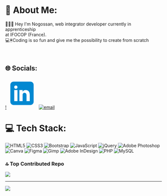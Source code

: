 # 💫 About Me:
👩🏾‍💻 Hey I'm Nogossan, web integrator developer currently in apprenticeship <br>at IFOCOP (France).<br>💻🖲️Coding is so fun and give me the possibility to create from scratch<br><br><br>


## 🌐 Socials:
[!<svg xmlns="http://www.w3.org/2000/svg" x="0px" y="0px" width="100" height="100" viewBox="0 0 48 48">
<path fill="#0288D1" d="M42,37c0,2.762-2.238,5-5,5H11c-2.761,0-5-2.238-5-5V11c0-2.762,2.239-5,5-5h26c2.762,0,5,2.238,5,5V37z"></path><path fill="#FFF" d="M12 19H17V36H12zM14.485 17h-.028C12.965 17 12 15.888 12 14.499 12 13.08 12.995 12 14.514 12c1.521 0 2.458 1.08 2.486 2.499C17 15.887 16.035 17 14.485 17zM36 36h-5v-9.099c0-2.198-1.225-3.698-3.192-3.698-1.501 0-2.313 1.012-2.707 1.99C24.957 25.543 25 26.511 25 27v9h-5V19h5v2.616C25.721 20.5 26.85 19 29.738 19c3.578 0 6.261 2.25 6.261 7.274L36 36 36 36z"></path>
</svg>](https://linkedin.com/in/https://www.linkedin.com/in/nogossan-b-a64669335/) [![email](https://img.shields.io/badge/Email-D14836?logo=gmail&logoColor=white)](mailto:nogossanbinate@outlook.fr) 

# 💻 Tech Stack:
![HTML5](https://img.shields.io/badge/html5-%23E34F26.svg?style=for-the-badge&logo=html5&logoColor=white) ![CSS3](https://img.shields.io/badge/css3-%231572B6.svg?style=for-the-badge&logo=css3&logoColor=white) ![Bootstrap](https://img.shields.io/badge/bootstrap-%238511FA.svg?style=for-the-badge&logo=bootstrap&logoColor=white) ![JavaScript](https://img.shields.io/badge/javascript-%23323330.svg?style=for-the-badge&logo=javascript&logoColor=%23F7DF1E) ![jQuery](https://img.shields.io/badge/jquery-%230769AD.svg?style=for-the-badge&logo=jquery&logoColor=white) ![Adobe Photoshop](https://img.shields.io/badge/adobe%20photoshop-%2331A8FF.svg?style=for-the-badge&logo=adobe%20photoshop&logoColor=white) ![Canva](https://img.shields.io/badge/Canva-%2300C4CC.svg?style=for-the-badge&logo=Canva&logoColor=white)  ![Figma](https://img.shields.io/badge/figma-%23F24E1E.svg?style=for-the-badge&logo=figma&logoColor=white) ![Gimp](https://img.shields.io/badge/Gimp-657D8B?style=for-the-badge&logo=gimp&logoColor=FFFFFF) ![Adobe InDesign](https://img.shields.io/badge/Adobe%20InDesign-49021F?style=for-the-badge&logo=adobeindesign&logoColor=FF3366) ![PHP](https://img.shields.io/badge/php-%23777BB4.svg?style=for-the-badge&logo=php&logoColor=white)  ![MySQL](https://img.shields.io/badge/mysql-4479A1.svg?style=for-the-badge&logo=mysql&logoColor=white)


### 🔝 Top Contributed Repo
![](https://github-contributor-stats.vercel.app/api?username=NogossanB&limit=5&theme=ambient_gradient&combine_all_yearly_contributions=true)

---
[![](https://visitcount.itsvg.in/api?id=NogossanB&icon=0&color=0)](https://visitcount.itsvg.in)

<!-- Proudly created with GPRM ( https://gprm.itsvg.in ) -->

